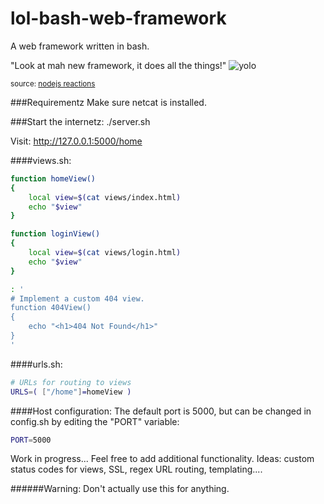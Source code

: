 lol-bash-web-framework
=================
A web framework written in bash.

"Look at mah new framework, it does all the things!"
![yolo](http://media.tumblr.com/0fc9023daa303558d036ecd63fd2c24e/tumblr_mjedslIPPH1qbyxr0o1_500.gif)

<sub>source: [nodejs reactions](http://nodejsreactions.tumblr.com/post/71649072477/look-at-mah-new-framework-it-does-all-the-things)</sub>


###Requirementz
Make sure netcat is installed.

###Start the internetz:
    ./server.sh
    
Visit: http://127.0.0.1:5000/home


####views.sh:
    
```bash
function homeView()
{
    local view=$(cat views/index.html)
    echo "$view"
}

function loginView()
{
    local view=$(cat views/login.html)
    echo "$view"
}

: '
# Implement a custom 404 view.
function 404View()
{
    echo "<h1>404 Not Found</h1>"
}
'
```

####urls.sh:
    
```bash
# URLs for routing to views
URLS=( ["/home"]=homeView )
```

####Host configuration:
The default port is 5000, but can be changed in config.sh by editing the "PORT" variable:

```bash
PORT=5000
```

Work in progress... Feel free to add additional functionality. Ideas: custom status codes for views, SSL, regex URL routing, templating....

######Warning: Don't actually use this for anything.
